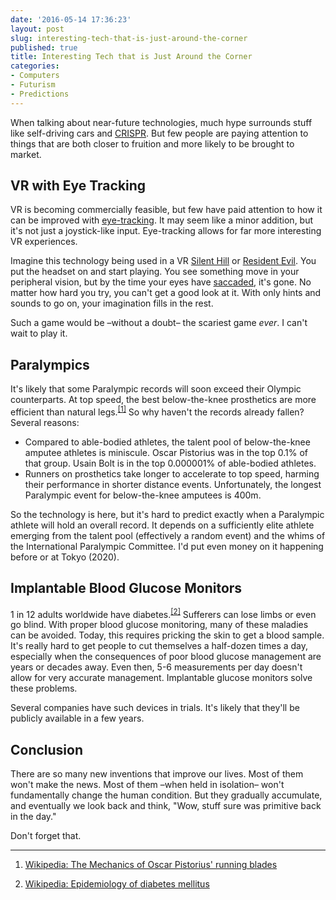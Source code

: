 ```yaml
---
date: '2016-05-14 17:36:23'
layout: post
slug: interesting-tech-that-is-just-around-the-corner
published: true
title: Interesting Tech that is Just Around the Corner
categories:
- Computers
- Futurism
- Predictions
---
```


When talking about near-future technologies, much hype surrounds stuff like self-driving cars and [CRISPR](https://en.wikipedia.org/wiki/CRISPR). But few people are paying attention to things that are both closer to fruition and more likely to be brought to market.


## VR with Eye Tracking

VR is becoming commercially feasible, but few have paid attention to how it can be improved with [eye-tracking](https://en.wikipedia.org/wiki/Eye_tracking). It may seem like a minor addition, but it's not just a joystick-like input. Eye-tracking allows for far more interesting VR experiences.

Imagine this technology being used in a VR [Silent Hill](https://en.wikipedia.org/wiki/Silent_Hill) or [Resident Evil](https://en.wikipedia.org/wiki/Resident_Evil). You put the headset on and start playing. You see something move in your peripheral vision, but by the time your eyes have [saccaded](https://en.wikipedia.org/wiki/Saccade), it's gone. No matter how hard you try, you can't get a good look at it. With only hints and sounds to go on, your imagination fills in the rest.

Such a game would be –without a doubt– the scariest game *ever*. I can't wait to play it.


## Paralympics

It's likely that some Paralympic records will soon exceed their Olympic counterparts. At top speed, the best below-the-knee prosthetics are more efficient than natural legs.<sup>[\[1\]](#ref_1)</sup> So why haven't the records already fallen? Several reasons:

- Compared to able-bodied athletes, the talent pool of below-the-knee amputee athletes is miniscule. Oscar Pistorius was in the top 0.1% of that group. Usain Bolt is in the top 0.000001% of able-bodied athletes.
- Runners on prosthetics take longer to accelerate to top speed, harming their performance in shorter distance events. Unfortunately, the longest Paralympic event for below-the-knee amputees is 400m.

So the technology is here, but it's hard to predict exactly when a Paralympic athlete will hold an overall record. It depends on a sufficiently elite athlete emerging from the talent pool (effectively a random event) and the whims of the International Paralympic Committee. I'd put even money on it happening before or at Tokyo (2020).


## Implantable Blood Glucose Monitors

1 in 12 adults worldwide have diabetes.<sup>[\[2\]](#ref_2)</sup> Sufferers can lose limbs or even go blind. With proper blood glucose monitoring, many of these maladies can be avoided. Today, this requires pricking the skin to get a blood sample. It's really hard to get people to cut themselves a half-dozen times a day, especially when the consequences of poor blood glucose management are years or decades away. Even then, 5-6 measurements per day doesn't allow for very accurate management. Implantable glucose monitors solve these problems.

Several companies have such devices in trials. It's likely that they'll be publicly available in a few years.


## Conclusion

There are so many new inventions that improve our lives. Most of them won't make the news. Most of them –when held in isolation– won't fundamentally change the human condition. But they gradually accumulate, and eventually we look back and think, "Wow, stuff sure was primitive back in the day."

Don't forget that.

---

1. <span id="ref_1"></span> [Wikipedia: The Mechanics of Oscar Pistorius' running blades](https://en.wikipedia.org/wiki/Mechanics_of_Oscar_Pistorius%27_running_blades#Research)

2. <span id="ref_2"></span> [Wikipedia: Epidemiology of diabetes mellitus](https://en.wikipedia.org/wiki/Epidemiology_of_diabetes_mellitus)
